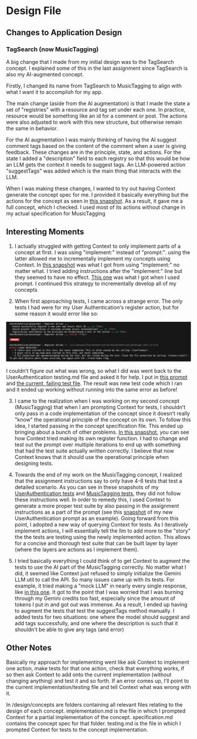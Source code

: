 # Design File

## Changes to Application Design

### TagSearch (now MusicTagging)
A big change that I made from my initial design was to the TagSearch concept. I explained some of this in the last assignment since TagSearch is also my AI-augmented concept.

Firstly, I changed its name from TagSearch to MusicTagging to align with what I want it to accomplish for my app.

The main change (aside from the AI augmentation) is that I made the state a set of "registries" with a resource and tag set under each one. In practice, resource would be something like an id for a comment or post. The actions were also adjusted to work with this new structure, but otherwise remain the same in behavior.

For the AI augmentation I was mainly thinking of having the AI suggest comment tags based on the content of the comment when a user is giving feedback. These changes are in the principle, state, and actions. For the state I added a "description" field to each registry so that this would be how an LLM gets the context it needs to suggest tags. An LLM-powered action "suggestTags" was added which is the main thing that interacts with the LLM.

When I was making these changes, I wanted to try out having Context generate the concept spec for me. I provided it basically everything but the actions for the concept as seen in [this snapshot](context/design/concepts/MusicTagging/generate-spec.md/20251011_144312.5366f730.md). As a result, it gave me a full concept, which I checked. I used most of its actions without change in my actual specification for MusicTagging


## Interesting Moments
1. I actually struggled with getting Context to only implement parts of a concept at first. I was using "implement:" instead of "prompt:". using the latter allowed me to incrementally implement my concepts using Context. In [this snapshot](context/design/concepts/UserAuthentication/implementation.md/steps/response.9eb27d0e.md) was what I got from using "implement:" no matter what. I tried adding instructions after the "implement:" line but they seemed to have no effect. [This one](context/design/concepts/UserAuthentication/implementation.md/steps/response.e9277c70.md) was what I got when I used prompt. I continued this strategy to incrementally develop all of my concepts

2. When first approaching tests, I came across a strange error. The only tests I had were for my User Authenticationʻs register action, but for some reason it would error like so:

![alt text](/media/error1.png)

I couldnʻt figure out what was wrong, so what I did was went back to the UserAuthentication testing.md file and asked it for help. I put in [this prompt](context/design/concepts/UserAuthentication/testing.md/steps/prompt.175523c2.md) and [the current, failing test file](context/design/concepts/UserAuthentication/testing.md/steps/file.d6057bde.md). The result was new test code which I ran and it ended up working without running into the same error as before!

3. I came to the realization when I was working on my second concept (MusicTagging) that when I am prompting Context for tests, I shouldnʻt only pass in a code implementation of the concept since it doesnʻt really "know" the operational principle of the concept on its own. To follow this idea, I started passing in the concept specification file. This ended up bringing about a bunch of other problems. [In this snapshot](context/design/concepts/MusicTagging/testing.md/20251011_151131.ee58ae05.md), you can see how Context tried making its own register function. I had to change and test out the prompt over multiple iterations to end up with something that had the test suite actually written correctly. I believe that now Context knows that it should use the operational principle when designing tests.

4. Towards the end of my work on the MusicTagging concept, I realized that the assignment instructions say to only have 4-6 tests that test a detailed scenario. As you can see in these snapshots of my [UserAuthentication tests](context/src/concepts/UserAuthentication/UserAuthenticationConcept.test.ts/20251011_141435.4f3cce5e.md) and [MusicTagging tests](context/src/concepts/MusicTagging/MusicTaggingConcept.test.ts/20251011_210555.ed240fa2.md), they did not follow these instructions well. In order to remedy this, I used Context to generate a more proper test suite by also passing in the assignment instructions as a part of the prompt (see this [snapshot](context/design/concepts/UserAuthentication/testing.md/steps/prompt.7fc64005.md) of my new UserAuthentication prompt as an example). Going forward from this point, I adopted a new way of querying Context for tests. As I iteratively implement actions, I will essentially tell the llm to add more to the "story" the the tests are testing using the newly implemented action. This allows for a concise and thorough test suite that can be built layer by layer (where the layers are actions as I implement them).

5. I tried basically everything I could think of to get Context to augment the tests to use the AI part of the MusicTagging correctly. No matter what I did, it seemed like Context just refused to simply initialize the Gemini LLM util to call the API. So many issues came up with its tests. For example, it tried making a "mock LLM" in nearly every single response, like [in this one](context/design/concepts/MusicTagging/testing.md/steps/response.caf51824.md). It got to the point that I was worried that I was burning through my Gemini credits too fast, especially since the amount of tokens I put in and got out was immense. As a result, I ended up having to augment the tests that test the suggestTags method manually. I added tests for two situations: one where the model should suggest and add tags successfully, and one where the description is such that it shouldn't be able to give any tags (and error)

## Other Notes

Basically my approach for implementing went like ask Context to implement one action, make tests for that one action, check that everything works, if so then ask Context to add onto the current implementation (without changing anything) and test it and so forth. If an error comes up, Iʻll point to the current implementation/testing file and tell Context what was wrong with it.

In /design/concepts are folders containing all relevant files relating to the design of each concept. implementation.md is the file in which I prompted Context for a partial implementation of the concept. specification.md contains the concept spec for that folder. testing.md is the file in which I prompted Context for tests to the concept implementation.
